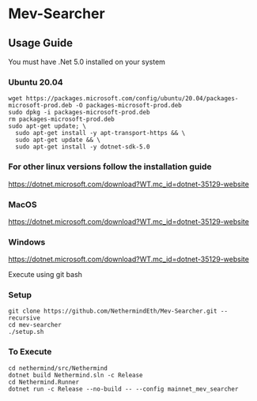 # Mev-Searcher

## Usage Guide 

You must have .Net 5.0 installed on your system

### Ubuntu 20.04
```
wget https://packages.microsoft.com/config/ubuntu/20.04/packages-microsoft-prod.deb -O packages-microsoft-prod.deb
sudo dpkg -i packages-microsoft-prod.deb
rm packages-microsoft-prod.deb
sudo apt-get update; \
  sudo apt-get install -y apt-transport-https && \
  sudo apt-get update && \
  sudo apt-get install -y dotnet-sdk-5.0
```

### For other linux versions follow the installation guide 
https://dotnet.microsoft.com/download?WT.mc_id=dotnet-35129-website

### MacOS
https://dotnet.microsoft.com/download?WT.mc_id=dotnet-35129-website

### Windows
https://dotnet.microsoft.com/download?WT.mc_id=dotnet-35129-website

Execute using git bash

### Setup
```
git clone https://github.com/NethermindEth/Mev-Searcher.git --recursive
cd mev-searcher
./setup.sh
```

### To Execute
```
cd nethermind/src/Nethermind
dotnet build Nethermind.sln -c Release
cd Nethermind.Runner
dotnet run -c Release --no-build -- --config mainnet_mev_searcher
```
